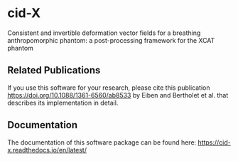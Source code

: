 # cid-X
Consistent and invertible deformation vector fields for a breathing anthropomorphic phantom: a post-processing framework 
for the XCAT phantom

## Related Publications

If you use this software for your research, please cite this publication https://doi.org/10.1088/1361-6560/ab8533 by 
Eiben and Bertholet et al. that describes its implementation in detail.


## Documentation

The documentation of this software package can be found here: https://cid-x.readthedocs.io/en/latest/
